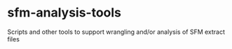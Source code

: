 # sfm-analysis-tools
Scripts and other tools to support wrangling and/or analysis of SFM extract files
